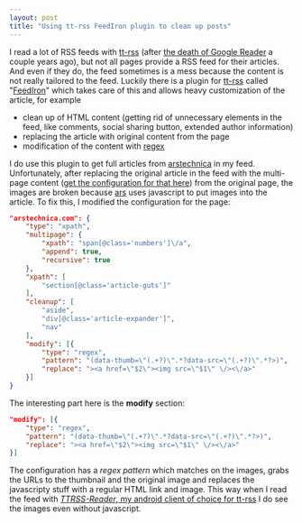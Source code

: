 ```yaml
---
layout: post
title: "Using tt-rss FeedIron plugin to clean up posts"
---
```

I read a lot of RSS feeds with [tt-rss][0] (after [the death of Google Reader][1] a couple years ago), but not all pages provide a RSS feed for their articles. And even if they do, the feed sometimes is a mess because the content is not really tailored to the feed. Luckily there is a plugin for [tt-rss][0] called "[FeedIron][2]" which takes care of this and allows heavy customization of the article, for example

* clean up of HTML content (getting rid of unnecessary elements in the feed, like comments, social sharing button, extended author information)
* replacing the article with original content from the page
* modification of the content with [regex][3]

I do use this plugin to get full articles from [arstechnica][4] in my feed. Unfortunately, after replacing the original article in the feed with the multi-page content ([get the configuration for that here][5]) from the original page, the images are broken because [ars][4] uses javascript to put images into the article. To fix this, I modified the configuration for the page:

````json
"arstechnica.com": {
    "type": "xpath",
    "multipage": {
        "xpath": "span[@class='numbers']\/a",
        "append": true,
        "recursive": true
    },
    "xpath": [
        "section[@class='article-guts']"
    ],
    "cleanup": [
        "aside",
        "div[@class='article-expander']",
        "nav"
    ],
    "modify": [{
        "type": "regex",
        "pattern": "(data-thumb=\"(.+?)\".*?data-src=\"(.+?)\".*?>)",
        "replace": "><a href=\"$2\"><img src=\"$1\" \/><\/a>"
    }]
}
````

The interesting part here is the **modify** section:

````json
"modify": [{
    "type": "regex",
    "pattern": "(data-thumb=\"(.+?)\".*?data-src=\"(.+?)\".*?>)",
    "replace": "><a href=\"$2\"><img src=\"$1\" \/><\/a>"
}]
````

The configuration has a *regex pattern* which matches on the images, grabs the URLs to the thumbnail and the original image and replaces the javascripty stuff with a regular HTML link and image. This way when I read the feed with [*TTRSS-Reader*, my android client of choice for tt-rss][6] I do see the images even without javascript.


[0]: https://tt-rss.org/
[1]: https://googleblog.blogspot.de/2013/03/a-second-spring-of-cleaning.html
[2]: https://github.com/feediron/ttrss_plugin-feediron
[3]: https://en.wikipedia.org/wiki/Regular_expression
[4]: https://arstechnica.com
[5]: https://github.com/feediron/ttrss_plugin-feediron/blob/master/recipes/arstechnica
[6]: http://www.nilsbraden.de/TTRSS-Reader/
